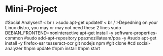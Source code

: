 # Mini-Project
#Social Analyser#
< br / >sudo apt-get update#
< br / >Depedning on your Linux distro, you may or may not need these 2 lines
sudo DEBIAN_FRONTEND=noninteractive apt-get install -y software-properties-common
#sudo add-apt-repository ppa:mozillateam/ppa -y
#sudo apt-get install -y firefox-esr tesseract-ocr git nodejs npm
#git clone 
#cd social-analyzer
#npm update
#npm install
#npm start
